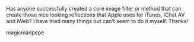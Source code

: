 Has anyone successfully created a core image filter or method that can create those nice looking reflections that Apple uses for iTunes, iChat AV and iWeb? I have tried many things but can't seem to do it myself. Thanks!

magicmanpepe